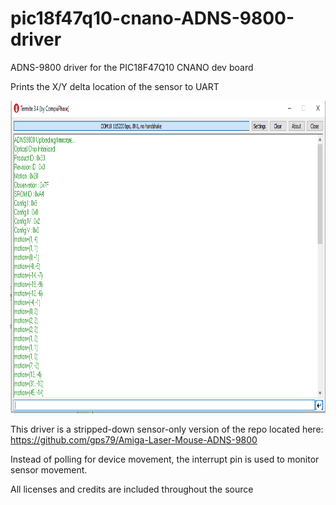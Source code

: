 # pic18f47q10-cnano-ADNS-9800-driver
ADNS-9800 driver for the PIC18F47Q10 CNANO dev board

Prints the X/Y delta location of the sensor to UART

<p align="center">
  <img src="/img/STDIO.PNG" height="500" width="800"/>
</p>

This driver is a stripped-down sensor-only version of the repo located here:
https://github.com/gps79/Amiga-Laser-Mouse-ADNS-9800

Instead of polling for device movement, the interrupt pin is used to monitor sensor movement.

All licenses and credits are included throughout the source
